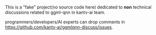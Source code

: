 This is a "fake" project(no source code here) dedicated to <b>non</b> technical discussions related to ggml-qnn in kantv-ai team.

programmers/developers/AI experts can drop comments in https://github.com/kantv-ai/ggmlqnn-discuss/issues.
